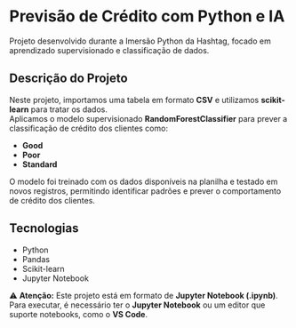 # Previsão de Crédito com Python e IA

Projeto desenvolvido durante a Imersão Python da Hashtag, focado em aprendizado supervisionado e classificação de dados.

## Descrição do Projeto
Neste projeto, importamos uma tabela em formato **CSV** e utilizamos **scikit-learn** para tratar os dados.  
Aplicamos o modelo supervisionado **RandomForestClassifier** para prever a classificação de crédito dos clientes como:  
- **Good**  
- **Poor**  
- **Standard**

O modelo foi treinado com os dados disponíveis na planilha e testado em novos registros, permitindo identificar padrões e prever o comportamento de crédito dos clientes.

## Tecnologias
- Python
- Pandas
- Scikit-learn
- Jupyter Notebook

⚠️ **Atenção:** Este projeto está em formato de **Jupyter Notebook (.ipynb)**.  
Para executar, é necessário ter o **Jupyter Notebook** ou um editor que suporte notebooks, como o **VS Code**.
